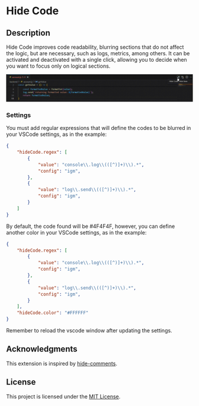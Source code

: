 # Hide Code

## Description

Hide Code improves code readability, blurring sections that do not affect the logic, but are necessary, such as logs, metrics, among others. It can be activated and deactivated with a single click, allowing you to decide when you want to focus only on logical sections.

![Hide Code screenshot](https://github.com/LucasBermann/hide-code/blob/main/assets/example.gif)

### Settings

You must add regular expressions that will define the codes to be blurred in your VSCode settings, as in the example:

```json
{
    "hideCode.regex": [
        {
            "value": "console\\.log\\(([^)]+)\\).*",
            "config": "igm",
        },
        {
            "value": "log\\.send\\(([^)]+)\\).*",
            "config": "igm",
        }
    ]
}
```

By default, the code found will be #4F4F4F, however, you can define another color in your VSCode settings, as in the example:

```json
{
    "hideCode.regex": [
        {
            "value": "console\\.log\\(([^)]+)\\).*",
            "config": "igm",
        },
        {
            "value": "log\\.send\\(([^)]+)\\).*",
            "config": "igm",
        }
    ],
    "hideCode.color": "#FFFFFF"
}
```

Remember to reload the vscode window after updating the settings.

## Acknowledgments

This extension is inspired by [hide-comments](https://github.com/estruyf/vscode-hide-comments).

## License

This project is licensed under the [MIT License](https://github.com/LucasBermann/hide-code/blob/main/LICENSE).
